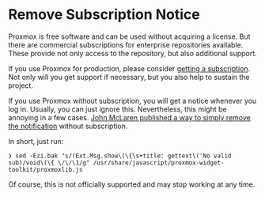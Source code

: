Remove Subscription Notice
==========================

Proxmox is free software and can be used without acquiring a license.
But there are commercial subscriptions for enterprise repositories available.
These provide not only access to the repository, but also additional support.

If you use Proxmox for production, please consider [getting a subscription](https://www.proxmox.com/en/proxmox-ve/pricing).
Not only will you get support if necessary, but you also help to sustain the project.

If you use Proxmox without subscription, you will get a notice whenever you log in.
Usually, you can just ignore this.
Nevertheless, this might be annoying in a few cases.
[John McLaren published a way to simply remove the notification](https://johnscs.com/remove-proxmox51-subscription-notice/) without subscription.

In short, just run:

```
❯ sed -Ezi.bak "s/(Ext.Msg.show\(\{\s+title: gettext\('No valid sub)/void\(\{ \/\/\1/g" /usr/share/javascript/proxmox-widget-toolkit/proxmoxlib.js
```

Of course, this is not officially supported and may stop working at any time.